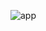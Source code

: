 
![app](https://user-images.githubusercontent.com/74598067/206763613-cf3c3e39-33ef-454a-a910-e9d870ab3121.png)
